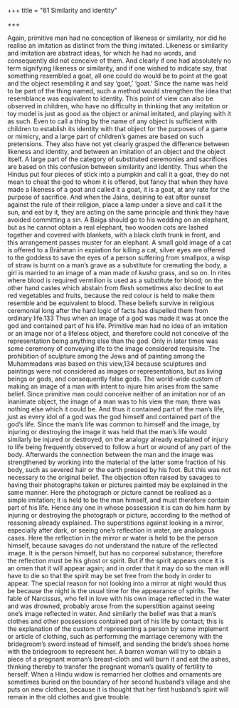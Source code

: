 +++
title = "61 Similarity and identity"

+++

Again, primitive man had no conception of likeness or similarity, nor did he realise an imitation as distinct from the thing imitated. Likeness or similarity and imitation are abstract ideas, for which he had no words, and consequently did not conceive of them. And clearly if one had absolutely no term signifying likeness or similarity, and if one wished to indicate say, that something resembled a goat, all one could do would be to point at the goat and the object resembling it and say ‘goat,’ ‘goat.’ Since the name was held to be part of the thing named, such a method would strengthen the idea that resemblance was equivalent to identity. This point of view can also be observed in children, who have no difficulty in thinking that any imitation or toy model is just as good as the object or animal imitated, and playing with it as such. Even to call a thing by the name of any object is sufficient with children to establish its identity with that object for the purposes of a game or mimicry, and a large part of children’s games are based on such pretensions. They also have not yet clearly grasped the difference between likeness and identity, and between an imitation of an object and the object itself. A large part of the category of substituted ceremonies and sacrifices are based on this confusion between similarity and identity. Thus when the Hindus put four pieces of stick into a pumpkin and call it a goat, they do not mean to cheat the god to whom it is offered, but fancy that when they have made a likeness of a goat and called it a goat, it is a goat, at any rate for the purpose of sacrifice. And when the Jains, desiring to eat after sunset against the rule of their religion, place a lamp under a sieve and call it the sun, and eat by it, they are acting on the same principle and think they have avoided committing a sin. A Baiga should go to his wedding on an elephant, but as he cannot obtain a real elephant, two wooden cots are lashed together and covered with blankets, with a black cloth trunk in front, and this arrangement passes muster for an elephant. A small gold image of a cat is offered to a Brāhman in expiation for killing a cat, silver eyes are offered to the goddess to save the eyes of a person suffering from smallpox, a wisp of straw is burnt on a man’s grave as a substitute for cremating the body, a girl is married to an image of a man made of *kusha* grass, and so on. In rites where blood is required vermilion is used as a substitute for blood; on the other hand castes which abstain from flesh sometimes also decline to eat red vegetables and fruits, because the red colour is held to make them resemble and be equivalent to blood. These beliefs survive in religious ceremonial long after the hard logic of facts has dispelled them from ordinary life.133 Thus when an image of a god was made it was at once the god and contained part of his life. Primitive man had no idea of an imitation or an image nor of a lifeless object, and therefore could not conceive of the representation being anything else than the god. Only in later times was some ceremony of conveying life to the image considered requisite. The prohibition of sculpture among the Jews and of painting among the Muhammadans was based on this view,134 because sculptures and paintings were not considered as images or representations, but as living beings or gods, and consequently false gods. The world-wide custom of making an image of a man with intent to injure him arises from the same belief. Since primitive man could conceive neither of an imitation nor of an inanimate object, the image of a man was to his view the man; there was nothing else which it could be. And thus it contained part of the man’s life, just as every idol of a god was the god himself and contained part of the god’s life. Since the man’s life was common to himself and the image, by injuring or destroying the image it was held that the man’s life would similarly be injured or destroyed, on the analogy already explained of injury to life being frequently observed to follow a hurt or wound of any part of the body. Afterwards the connection between the man and the image was strengthened by working into the material of the latter some fraction of his body, such as severed hair or the earth pressed by his foot. But this was not necessary to the original belief. The objection often raised by savages to having their photographs taken or pictures painted may be explained in the same manner. Here the photograph or picture cannot be realised as a simple imitation; it is held to be the man himself, and must therefore contain part of his life. Hence any one in whose possession it is can do him harm by injuring or destroying the photograph or picture, according to the method of reasoning already explained. The superstitions against looking in a mirror, especially after dark, or seeing one’s reflection in water, are analogous cases. Here the reflection in the mirror or water is held to be the person himself, because savages do not understand the nature of the reflected image. It is the person himself, but has no corporeal substance; therefore the reflection must be his ghost or spirit. But if the spirit appears once it is an omen that it will appear again; and in order that it may do so the man will have to die so that the spirit may be set free from the body in order to appear. The special reason for not looking into a mirror at night would thus be because the night is the usual time for the appearance of spirits. The fable of Narcissus, who fell in love with his own image reflected in the water and was drowned, probably arose from the superstition against seeing one’s image reflected in water. And similarly the belief was that a man’s clothes and other possessions contained part of his life by contact; this is the explanation of the custom of representing a person by some implement or article of clothing, such as performing the marriage ceremony with the bridegroom’s sword instead of himself, and sending the bride’s shoes home with the bridegroom to represent her. A barren woman will try to obtain a piece of a pregnant woman’s breast-cloth and will burn it and eat the ashes, thinking thereby to transfer the pregnant woman’s quality of fertility to herself. When a Hindu widow is remarried her clothes and ornaments are sometimes buried on the boundary of her second husband’s village and she puts on new clothes, because it is thought that her first husband’s spirit will remain in the old clothes and give trouble. 

